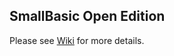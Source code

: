 ## SmallBasic Open Edition

Please see [Wiki](https://github.com/EkBass/SmallBasicOpenEditionDll/wiki) for more details.
